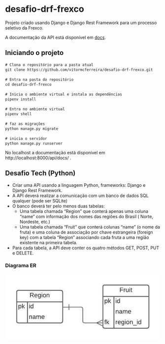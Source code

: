 # desafio-drf-frexco

Projeto criado usando Django e Django Rest Framework para um processo seletivo da Frexco.

A documentação da API está disponível em [docs](https://vitormcferreira.github.io/desafio-drf-frexco/).

## Iniciando o projeto
```
# Clona o repositório para a pasta atual
git clone https://github.com/vitormcferreira/desafio-drf-frexco.git

# Entra na pasta do repositório
cd desafio-drf-frexco

# Inicia o ambiente virtual e instala as dependências
pipenv install

# Entra no ambiente virtual
pipenv shell

# faz as migrações
python manage.py migrate

# inicia o servidor
python manage.py runserver
```

No localhost a documentação está disponível em http://localhost:8000/api/docs/ .



## Desafio Tech (Python)

- Criar uma API usando a linguagem Python, frameworks: Django e Django Rest 
  Framework.
- A API deverá realizar a comunicação com um banco de dados SQL qualquer (pode 
  ser SQLite)
- O banco deverá ter pelo menos duas tabelas: 
    - Uma tabela chamada “Region” que conterá apenas uma coluna “name” com 
      informação dos nomes das regiões do Brasil ( Norte, Nordeste, etc.)
    - Uma tabela chamada “Fruit” que conterá colunas “name” (o nome da fruta) 
      e uma coluna de associação por chave estrangeira (foreign key) com a 
      tabela “Region” associando cada fruta a uma região existente na primeira 
      tabela.
- Para cada tabela, a API deve conter os quatro métodos GET, POST, PUT e 
  DELETE.

### Diagrama ER
<img src="desafio-er.jpeg" alt="Diagrama ER">
